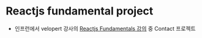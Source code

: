 # Reactjs fundamental project
- 인프런에서 velopert 강사의 [Reactjs Fundamentals 강의](https://www.inflearn.com/course/react-%EA%B0%95%EC%A2%8C-velopert/) 중 Contact 프로젝트